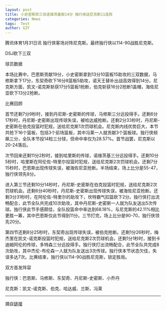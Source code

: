 ```yaml
---
layout: post
title: 小史密斯砍三双诺维茨基取14分 独行侠送尼克斯11连败
categories: News
tags:  Test
author: GZY
---
```


腾讯体育1月31日讯 独行侠客场对阵尼克斯。最终独行侠以114-90战胜尼克斯。

DSJ砍下三双

球员数据

本场比赛中，巴恩斯贡献19分，小史密斯拿到13分10篮板15助攻的三双数据，马修斯拿下17分，东契奇砍下16分8篮板5助攻，诺天王替补出战高效得到14分。尼克斯方面，凯文-诺克斯斩获17分5篮板1抢断，伯克斩获16分2抢断1盖帽，海佐尼亚砍下13分2抢断。

比赛回顾

首节还剩7分9秒时，接到丹尼斯-史密斯的传球，马修斯三分远投得手。还剩6分17秒时，丹尼斯-史密斯出现传球失误，被哈达威抢断。还剩2分33秒时，丹尼斯-史密斯在伯克投篮时犯规，送给尼克斯1次罚球机会。尼克斯内线优势巨大，本节共抢下16个篮板，包括3个前场篮板，其中冯莱一人就贡献3个篮板球。独行侠频飙三分，全队本节投14粒三分球，但命中率仅为28.57%。首节战罢，尼克斯以20-24落后。

次节回来还剩11分2秒时，接到哈里斯的传球，诺维茨基三分远投得手。还剩10分5秒时，哈里斯在阿伦佐-特里尔投篮时犯规，送给尼克斯2次罚球机会。还剩7分15秒时，巴恩斯出现传球失误，被海佐尼亚抢断。半场结束，场上比分是55-47，独行侠领先8分。

进入第三节还剩10分14秒时，丹尼斯-史密斯在伯克投篮时犯规，送给尼克斯2次罚球机会。还剩6分40秒时，丹尼斯-史密斯出现传球失误，被海佐尼亚抢断。还剩3分31秒时，在阿伦佐-特里尔的助攻下，坎特霸气扣篮砍下2分。独行侠打出流畅配合，此节全队共完成10次助攻，其中丹尼斯-史密斯一人就为队友送出5次传球。独行侠此节手感颇佳，全队投篮命中率达到68.18%，与尼克斯的42.11%相比更胜一筹，其中巴恩斯仅此节得到11分。三节打完，场上比分是90-70，独行侠领先20分。

第四节还剩8分25秒时，东契奇出现传球失误，被伯克抢断。还剩1分26秒时，梅杰里在凯文-诺克斯投篮时犯规，送给尼克斯2次罚球机会。还剩1分1秒时，接到卡迪姆阿伦的传球，多特森三分远投得手。独行侠打出流畅配合，此节全队共完成8次助攻，其中杰伦-布伦森一人就为队友送出3次传球。独行侠本节状态欠佳，失误多达7次。比赛结束，独行侠以114-90战胜尼克斯，锁定胜局。

双方首发阵容

独行侠：巴恩斯、马修斯、东契奇、丹尼斯-史密斯、小乔丹

尼克斯：凯文-诺克斯、伯克、哈达威、兰斯、冯莱

*****

摘自[链接](http://new.qq.com/cmsn/20190131/20190131004998.html)